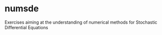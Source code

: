 # numsde
Exercises aiming at the understanding of numerical methods for Stochastic Differential Equations
